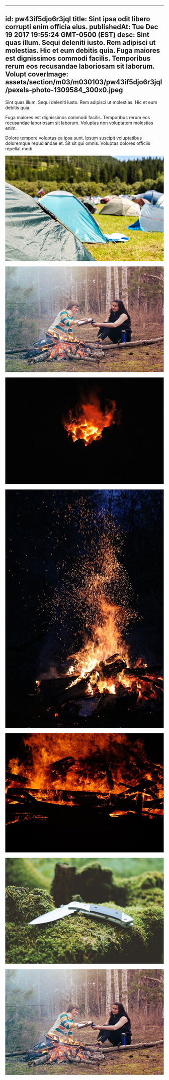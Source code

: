 
---
id: pw43if5djo6r3jql
title: Sint ipsa odit libero corrupti enim officia eius.
publishedAt: Tue Dec 19 2017 19:55:24 GMT-0500 (EST)
desc: Sint quas illum. Sequi deleniti iusto. Rem adipisci ut molestias. Hic et eum debitis quia. Fuga maiores est dignissimos commodi facilis. Temporibus rerum eos recusandae laboriosam sit laborum. Volupt
coverImage: assets/section/m03/m030103/pw43if5djo6r3jql/pexels-photo-1309584_300x0.jpeg
---




Sint quas illum. Sequi deleniti iusto. Rem adipisci ut molestias. Hic et eum debitis quia.
 
Fuga maiores est dignissimos commodi facilis. Temporibus rerum eos recusandae laboriosam sit laborum. Voluptas non voluptatem molestias enim.
 
Dolore tempore voluptas ea ipsa sunt. Ipsum suscipit voluptatibus doloremque repudiandae et. Sit sit qui omnis. Voluptas dolores officiis repellat modi.



![image from pexels.com](assets/section/m03/m030103/pw43if5djo6r3jql/pexels-photo-1309584.jpeg)

![image from pexels.com](assets/section/m03/m030103/pw43if5djo6r3jql/pexels-photo-344100.jpeg)

![image from pexels.com](assets/section/m03/m030103/pw43if5djo6r3jql/pexels-photo-220993.jpeg)

![image from pexels.com](assets/section/m03/m030103/pw43if5djo6r3jql/pexels-photo-266436.jpeg)

![image from pexels.com](assets/section/m03/m030103/pw43if5djo6r3jql/pexels-photo-266408.jpeg)

![image from pexels.com](assets/section/m03/m030103/pw43if5djo6r3jql/pexels-photo-168804.jpeg)

![image from pexels.com](assets/section/m03/m030103/pw43if5djo6r3jql/pexels-photo-344100.jpeg)


